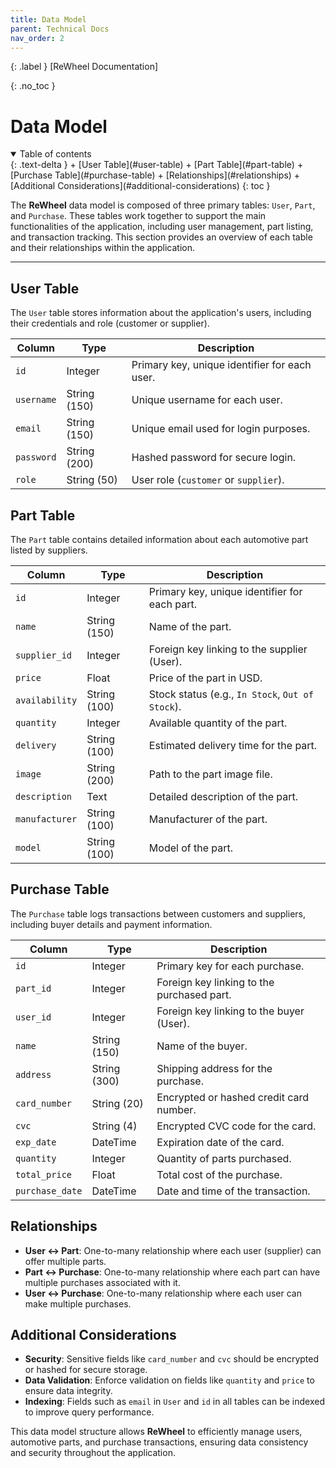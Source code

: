 ```yaml
---
title: Data Model
parent: Technical Docs
nav_order: 2
---
```


{: .label }
[ReWheel Documentation]

{: .no_toc }
# Data Model

<details open markdown="block">
{: .text-delta }
<summary>Table of contents</summary>
+ [User Table](#user-table)
+ [Part Table](#part-table)
+ [Purchase Table](#purchase-table)
+ [Relationships](#relationships)
+ [Additional Considerations](#additional-considerations)
{: toc }
</details>

The **ReWheel** data model is composed of three primary tables: `User`, `Part`, and `Purchase`. These tables work together to support the main functionalities of the application, including user management, part listing, and transaction tracking. This section provides an overview of each table and their relationships within the application.

---

## User Table

The `User` table stores information about the application's users, including their credentials and role (customer or supplier).

| Column       | Type          | Description                                       |
|--------------|---------------|---------------------------------------------------|
| `id`         | Integer       | Primary key, unique identifier for each user.      |
| `username`   | String (150)  | Unique username for each user.                    |
| `email`      | String (150)  | Unique email used for login purposes.             |
| `password`   | String (200)  | Hashed password for secure login.                 |
| `role`       | String (50)   | User role (`customer` or `supplier`).             |

## Part Table

The `Part` table contains detailed information about each automotive part listed by suppliers.

| Column         | Type          | Description                                      |
|----------------|---------------|--------------------------------------------------|
| `id`           | Integer       | Primary key, unique identifier for each part.    |
| `name`         | String (150)  | Name of the part.                                |
| `supplier_id`  | Integer       | Foreign key linking to the supplier (User).      |
| `price`        | Float         | Price of the part in USD.                        |
| `availability` | String (100)  | Stock status (e.g., `In Stock`, `Out of Stock`). |
| `quantity`     | Integer       | Available quantity of the part.                  |
| `delivery`     | String (100)  | Estimated delivery time for the part.            |
| `image`        | String (200)  | Path to the part image file.                     |
| `description`  | Text          | Detailed description of the part.                |
| `manufacturer` | String (100)  | Manufacturer of the part.                        |
| `model`        | String (100)  | Model of the part.                               |

## Purchase Table

The `Purchase` table logs transactions between customers and suppliers, including buyer details and payment information.

| Column         | Type          | Description                                      |
|----------------|---------------|--------------------------------------------------|
| `id`           | Integer       | Primary key for each purchase.                   |
| `part_id`      | Integer       | Foreign key linking to the purchased part.       |
| `user_id`      | Integer       | Foreign key linking to the buyer (User).         |
| `name`         | String (150)  | Name of the buyer.                               |
| `address`      | String (300)  | Shipping address for the purchase.               |
| `card_number`  | String (20)   | Encrypted or hashed credit card number.          |
| `cvc`          | String (4)    | Encrypted CVC code for the card.                 |
| `exp_date`     | DateTime      | Expiration date of the card.                     |
| `quantity`     | Integer       | Quantity of parts purchased.                     |
| `total_price`  | Float         | Total cost of the purchase.                      |
| `purchase_date`| DateTime      | Date and time of the transaction.                |

## Relationships

- **User ↔ Part**: One-to-many relationship where each user (supplier) can offer multiple parts.
- **Part ↔ Purchase**: One-to-many relationship where each part can have multiple purchases associated with it.
- **User ↔ Purchase**: One-to-many relationship where each user can make multiple purchases.

## Additional Considerations

- **Security**: Sensitive fields like `card_number` and `cvc` should be encrypted or hashed for secure storage.
- **Data Validation**: Enforce validation on fields like `quantity` and `price` to ensure data integrity.
- **Indexing**: Fields such as `email` in `User` and `id` in all tables can be indexed to improve query performance.

This data model structure allows **ReWheel** to efficiently manage users, automotive parts, and purchase transactions, ensuring data consistency and security throughout the application.

